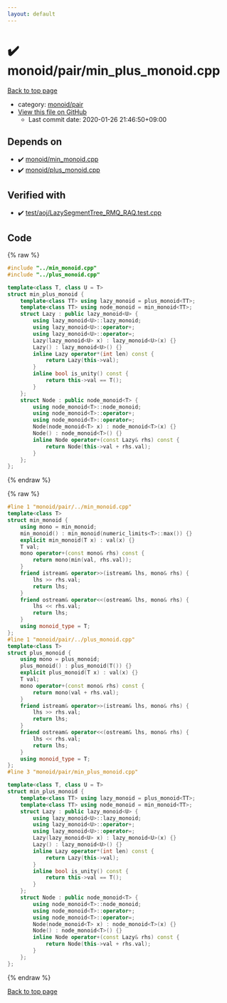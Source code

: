 ```yaml
---
layout: default
---
```


<!-- mathjax config similar to math.stackexchange -->
<script type="text/javascript" async
  src="https://cdnjs.cloudflare.com/ajax/libs/mathjax/2.7.5/MathJax.js?config=TeX-MML-AM_CHTML">
</script>
<script type="text/x-mathjax-config">
  MathJax.Hub.Config({
    TeX: { equationNumbers: { autoNumber: "AMS" }},
    tex2jax: {
      inlineMath: [ ['$','$'] ],
      processEscapes: true
    },
    "HTML-CSS": { matchFontHeight: false },
    displayAlign: "left",
    displayIndent: "2em"
  });
</script>

<script type="text/javascript" src="https://cdnjs.cloudflare.com/ajax/libs/jquery/3.4.1/jquery.min.js"></script>
<script src="https://cdn.jsdelivr.net/npm/jquery-balloon-js@1.1.2/jquery.balloon.min.js" integrity="sha256-ZEYs9VrgAeNuPvs15E39OsyOJaIkXEEt10fzxJ20+2I=" crossorigin="anonymous"></script>
<script type="text/javascript" src="../../../assets/js/copy-button.js"></script>
<link rel="stylesheet" href="../../../assets/css/copy-button.css" />


# :heavy_check_mark: monoid/pair/min_plus_monoid.cpp

<a href="../../../index.html">Back to top page</a>

* category: <a href="../../../index.html#8bd1ab4c7cd9516f57d0eb7bdbde5819">monoid/pair</a>
* <a href="{{ site.github.repository_url }}/blob/master/monoid/pair/min_plus_monoid.cpp">View this file on GitHub</a>
    - Last commit date: 2020-01-26 21:46:50+09:00




## Depends on

* :heavy_check_mark: <a href="../min_monoid.cpp.html">monoid/min_monoid.cpp</a>
* :heavy_check_mark: <a href="../plus_monoid.cpp.html">monoid/plus_monoid.cpp</a>


## Verified with

* :heavy_check_mark: <a href="../../../verify/test/aoj/LazySegmentTree_RMQ_RAQ.test.cpp.html">test/aoj/LazySegmentTree_RMQ_RAQ.test.cpp</a>


## Code

<a id="unbundled"></a>
{% raw %}
```cpp
#include "../min_monoid.cpp"
#include "../plus_monoid.cpp"

template<class T, class U = T>
struct min_plus_monoid {
	template<class TT> using lazy_monoid = plus_monoid<TT>;
	template<class TT> using node_monoid = min_monoid<TT>;
	struct Lazy : public lazy_monoid<U> {
		using lazy_monoid<U>::lazy_monoid;
		using lazy_monoid<U>::operator+;
		using lazy_monoid<U>::operator=;
		Lazy(lazy_monoid<U> x) : lazy_monoid<U>(x) {}
		Lazy() : lazy_monoid<U>() {}
		inline Lazy operator*(int len) const {
			return Lazy(this->val);
		}
		inline bool is_unity() const {
			return this->val == T();
		}
	};
	struct Node : public node_monoid<T> {
		using node_monoid<T>::node_monoid;
		using node_monoid<T>::operator+;
		using node_monoid<T>::operator=;
		Node(node_monoid<T> x) : node_monoid<T>(x) {}
		Node() : node_monoid<T>() {}
		inline Node operator+(const Lazy& rhs) const {
			return Node(this->val + rhs.val);
		}
	};
};
```
{% endraw %}

<a id="bundled"></a>
{% raw %}
```cpp
#line 1 "monoid/pair/../min_monoid.cpp"
template<class T>
struct min_monoid {
	using mono = min_monoid;
	min_monoid() : min_monoid(numeric_limits<T>::max()) {}
	explicit min_monoid(T x) : val(x) {}
	T val;
	mono operator+(const mono& rhs) const {
		return mono(min(val, rhs.val));
	}
	friend istream& operator>>(istream& lhs, mono& rhs) {
		lhs >> rhs.val;
		return lhs;
	}
	friend ostream& operator<<(ostream& lhs, mono& rhs) {
		lhs << rhs.val;
		return lhs;
	}
	using monoid_type = T;
};
#line 1 "monoid/pair/../plus_monoid.cpp"
template<class T>
struct plus_monoid {
	using mono = plus_monoid;
	plus_monoid() : plus_monoid(T()) {}
	explicit plus_monoid(T x) : val(x) {}
	T val;
	mono operator+(const mono& rhs) const {
		return mono(val + rhs.val);
	}
	friend istream& operator>>(istream& lhs, mono& rhs) {
		lhs >> rhs.val;
		return lhs;
	}
	friend ostream& operator<<(ostream& lhs, mono& rhs) {
		lhs << rhs.val;
		return lhs;
	}
	using monoid_type = T;
};
#line 3 "monoid/pair/min_plus_monoid.cpp"

template<class T, class U = T>
struct min_plus_monoid {
	template<class TT> using lazy_monoid = plus_monoid<TT>;
	template<class TT> using node_monoid = min_monoid<TT>;
	struct Lazy : public lazy_monoid<U> {
		using lazy_monoid<U>::lazy_monoid;
		using lazy_monoid<U>::operator+;
		using lazy_monoid<U>::operator=;
		Lazy(lazy_monoid<U> x) : lazy_monoid<U>(x) {}
		Lazy() : lazy_monoid<U>() {}
		inline Lazy operator*(int len) const {
			return Lazy(this->val);
		}
		inline bool is_unity() const {
			return this->val == T();
		}
	};
	struct Node : public node_monoid<T> {
		using node_monoid<T>::node_monoid;
		using node_monoid<T>::operator+;
		using node_monoid<T>::operator=;
		Node(node_monoid<T> x) : node_monoid<T>(x) {}
		Node() : node_monoid<T>() {}
		inline Node operator+(const Lazy& rhs) const {
			return Node(this->val + rhs.val);
		}
	};
};

```
{% endraw %}

<a href="../../../index.html">Back to top page</a>


